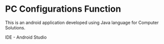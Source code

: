 # PC Configurations Function

This is an android application developed using Java language for Computer Solutions.

IDE - Android Studio
